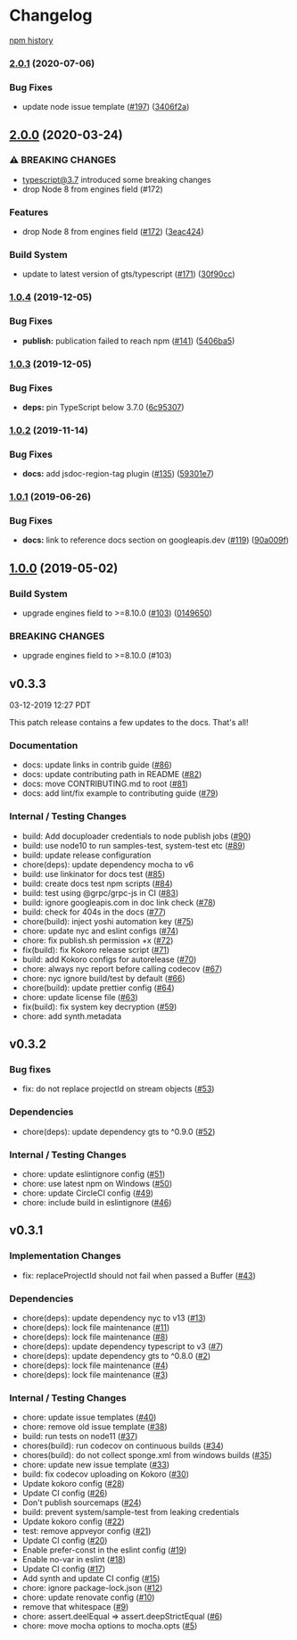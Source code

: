 # Changelog

[npm history][1]

[1]: https://www.npmjs.com/package/@google-cloud/projectify?activeTab=versions
### [2.0.1](https://www.github.com/googleapis/nodejs-projectify/compare/v2.0.0...v2.0.1) (2020-07-06)


### Bug Fixes

* update node issue template ([#197](https://www.github.com/googleapis/nodejs-projectify/issues/197)) ([3406f2a](https://www.github.com/googleapis/nodejs-projectify/commit/3406f2aa431ed04541585b63c330c04270c602aa))

## [2.0.0](https://www.github.com/googleapis/nodejs-projectify/compare/v1.0.4...v2.0.0) (2020-03-24)


### ⚠ BREAKING CHANGES

* typescript@3.7 introduced some breaking changes
* drop Node 8 from engines field (#172)

### Features

* drop Node 8 from engines field ([#172](https://www.github.com/googleapis/nodejs-projectify/issues/172)) ([3eac424](https://www.github.com/googleapis/nodejs-projectify/commit/3eac424bfb1ee47144a77888dc68db687988945e))


### Build System

* update to latest version of gts/typescript ([#171](https://www.github.com/googleapis/nodejs-projectify/issues/171)) ([30f90cc](https://www.github.com/googleapis/nodejs-projectify/commit/30f90cc172da6ed9394da91869556bf5eef42434))

### [1.0.4](https://www.github.com/googleapis/nodejs-projectify/compare/v1.0.3...v1.0.4) (2019-12-05)


### Bug Fixes

* **publish:** publication failed to reach npm ([#141](https://www.github.com/googleapis/nodejs-projectify/issues/141)) ([5406ba5](https://www.github.com/googleapis/nodejs-projectify/commit/5406ba5e1d43a228a19072023c1baebce34190af))

### [1.0.3](https://www.github.com/googleapis/nodejs-projectify/compare/v1.0.2...v1.0.3) (2019-12-05)


### Bug Fixes

* **deps:** pin TypeScript below 3.7.0 ([6c95307](https://www.github.com/googleapis/nodejs-projectify/commit/6c953070139a77d30c4ce5b7dee1443874046906))

### [1.0.2](https://www.github.com/googleapis/nodejs-projectify/compare/v1.0.1...v1.0.2) (2019-11-14)


### Bug Fixes

* **docs:** add jsdoc-region-tag plugin ([#135](https://www.github.com/googleapis/nodejs-projectify/issues/135)) ([59301e7](https://www.github.com/googleapis/nodejs-projectify/commit/59301e7cfa855add4894dd9c46870e61fffa7413))

### [1.0.1](https://www.github.com/googleapis/nodejs-projectify/compare/v1.0.0...v1.0.1) (2019-06-26)


### Bug Fixes

* **docs:** link to reference docs section on googleapis.dev ([#119](https://www.github.com/googleapis/nodejs-projectify/issues/119)) ([90a009f](https://www.github.com/googleapis/nodejs-projectify/commit/90a009f))

## [1.0.0](https://www.github.com/googleapis/nodejs-projectify/compare/v0.3.3...v1.0.0) (2019-05-02)


### Build System

* upgrade engines field to >=8.10.0 ([#103](https://www.github.com/googleapis/nodejs-projectify/issues/103)) ([0149650](https://www.github.com/googleapis/nodejs-projectify/commit/0149650))


### BREAKING CHANGES

* upgrade engines field to >=8.10.0 (#103)

## v0.3.3

03-12-2019 12:27 PDT

This patch release contains a few updates to the docs.  That's all!

### Documentation
- docs: update links in contrib guide ([#86](https://github.com/googleapis/nodejs-projectify/pull/86))
- docs: update contributing path in README ([#82](https://github.com/googleapis/nodejs-projectify/pull/82))
- docs: move CONTRIBUTING.md to root ([#81](https://github.com/googleapis/nodejs-projectify/pull/81))
- docs: add lint/fix example to contributing guide ([#79](https://github.com/googleapis/nodejs-projectify/pull/79))

### Internal / Testing Changes
- build: Add docuploader credentials to node publish jobs ([#90](https://github.com/googleapis/nodejs-projectify/pull/90))
- build: use node10 to run samples-test, system-test etc ([#89](https://github.com/googleapis/nodejs-projectify/pull/89))
- build: update release configuration
- chore(deps): update dependency mocha to v6
- build: use linkinator for docs test ([#85](https://github.com/googleapis/nodejs-projectify/pull/85))
- build: create docs test npm scripts ([#84](https://github.com/googleapis/nodejs-projectify/pull/84))
- build: test using @grpc/grpc-js in CI ([#83](https://github.com/googleapis/nodejs-projectify/pull/83))
- build: ignore googleapis.com in doc link check ([#78](https://github.com/googleapis/nodejs-projectify/pull/78))
- build: check for 404s in the docs ([#77](https://github.com/googleapis/nodejs-projectify/pull/77))
- chore(build): inject yoshi automation key ([#75](https://github.com/googleapis/nodejs-projectify/pull/75))
- chore: update nyc and eslint configs ([#74](https://github.com/googleapis/nodejs-projectify/pull/74))
- chore: fix publish.sh permission +x ([#72](https://github.com/googleapis/nodejs-projectify/pull/72))
- fix(build): fix Kokoro release script ([#71](https://github.com/googleapis/nodejs-projectify/pull/71))
- build: add Kokoro configs for autorelease ([#70](https://github.com/googleapis/nodejs-projectify/pull/70))
- chore: always nyc report before calling codecov ([#67](https://github.com/googleapis/nodejs-projectify/pull/67))
- chore: nyc ignore build/test by default ([#66](https://github.com/googleapis/nodejs-projectify/pull/66))
- chore(build): update prettier config ([#64](https://github.com/googleapis/nodejs-projectify/pull/64))
- chore: update license file ([#63](https://github.com/googleapis/nodejs-projectify/pull/63))
- fix(build): fix system key decryption ([#59](https://github.com/googleapis/nodejs-projectify/pull/59))
- chore: add synth.metadata

## v0.3.2

### Bug fixes
- fix: do not replace projectId on stream objects ([#53](https://github.com/googleapis/nodejs-projectify/pull/53))

### Dependencies
- chore(deps): update dependency gts to ^0.9.0 ([#52](https://github.com/googleapis/nodejs-projectify/pull/52))

### Internal / Testing Changes
- chore: update eslintignore config ([#51](https://github.com/googleapis/nodejs-projectify/pull/51))
- chore: use latest npm on Windows ([#50](https://github.com/googleapis/nodejs-projectify/pull/50))
- chore: update CircleCI config ([#49](https://github.com/googleapis/nodejs-projectify/pull/49))
- chore: include build in eslintignore ([#46](https://github.com/googleapis/nodejs-projectify/pull/46))

## v0.3.1

### Implementation Changes
- fix: replaceProjectId should not fail when passed a Buffer ([#43](https://github.com/googleapis/nodejs-projectify/pull/43))

### Dependencies
- chore(deps): update dependency nyc to v13 ([#13](https://github.com/googleapis/nodejs-projectify/pull/13))
- chore(deps): lock file maintenance ([#11](https://github.com/googleapis/nodejs-projectify/pull/11))
- chore(deps): lock file maintenance ([#8](https://github.com/googleapis/nodejs-projectify/pull/8))
- chore(deps): update dependency typescript to v3 ([#7](https://github.com/googleapis/nodejs-projectify/pull/7))
- chore(deps): update dependency gts to ^0.8.0 ([#2](https://github.com/googleapis/nodejs-projectify/pull/2))
- chore(deps): lock file maintenance ([#4](https://github.com/googleapis/nodejs-projectify/pull/4))
- chore(deps): lock file maintenance ([#3](https://github.com/googleapis/nodejs-projectify/pull/3))

### Internal / Testing Changes
- chore: update issue templates ([#40](https://github.com/googleapis/nodejs-projectify/pull/40))
- chore: remove old issue template ([#38](https://github.com/googleapis/nodejs-projectify/pull/38))
- build: run tests on node11 ([#37](https://github.com/googleapis/nodejs-projectify/pull/37))
- chores(build): run codecov on continuous builds ([#34](https://github.com/googleapis/nodejs-projectify/pull/34))
- chores(build): do not collect sponge.xml from windows builds ([#35](https://github.com/googleapis/nodejs-projectify/pull/35))
- chore: update new issue template ([#33](https://github.com/googleapis/nodejs-projectify/pull/33))
- build: fix codecov uploading on Kokoro ([#30](https://github.com/googleapis/nodejs-projectify/pull/30))
- Update kokoro config ([#28](https://github.com/googleapis/nodejs-projectify/pull/28))
- Update CI config ([#26](https://github.com/googleapis/nodejs-projectify/pull/26))
- Don't publish sourcemaps ([#24](https://github.com/googleapis/nodejs-projectify/pull/24))
- build: prevent system/sample-test from leaking credentials
- Update kokoro config ([#22](https://github.com/googleapis/nodejs-projectify/pull/22))
- test: remove appveyor config ([#21](https://github.com/googleapis/nodejs-projectify/pull/21))
- Update CI config ([#20](https://github.com/googleapis/nodejs-projectify/pull/20))
- Enable prefer-const in the eslint config ([#19](https://github.com/googleapis/nodejs-projectify/pull/19))
- Enable no-var in eslint ([#18](https://github.com/googleapis/nodejs-projectify/pull/18))
- Update CI config ([#17](https://github.com/googleapis/nodejs-projectify/pull/17))
- Add synth and update CI config ([#15](https://github.com/googleapis/nodejs-projectify/pull/15))
- chore: ignore package-lock.json ([#12](https://github.com/googleapis/nodejs-projectify/pull/12))
- chore: update renovate config ([#10](https://github.com/googleapis/nodejs-projectify/pull/10))
- remove that whitespace ([#9](https://github.com/googleapis/nodejs-projectify/pull/9))
- chore: assert.deelEqual => assert.deepStrictEqual ([#6](https://github.com/googleapis/nodejs-projectify/pull/6))
- chore: move mocha options to mocha.opts ([#5](https://github.com/googleapis/nodejs-projectify/pull/5))
